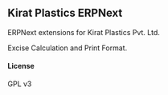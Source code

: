 ## Kirat Plastics ERPNext

ERPNext extensions for Kirat Plastics Pvt. Ltd.

Excise Calculation and Print Format.

#### License

GPL v3